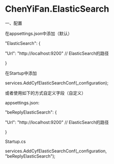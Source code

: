 # ChenYiFan.ElasticSearch

<p>一、配置</p>
<p>     在appsettings.json中添加（默认）</p>
<p>         "ElasticSearch": {</p>
<p>             "Url": "http://localhost:9200" // ElasticSearch的路径</p>
<p>}        </p>
<p>     在Startup中添加</p>
<p>         services.AddCyfElasticSearchConf(_configuration);</p>
   
<p>     或者使用如下的方式自定义字段（自定义）</p>
<p>         appsettings.json:</p>
<p>             "beReplyElasticSearch": {</p>
<p>                 "Url": "http://localhost:9200" // ElasticSearch的路径</p>
<p>             }</p>
<p>         Startup.cs</p>
<p>             services.AddCyfElasticSearchConf(_configuration, "beReplyElasticSearch");</p>
   

  
  
